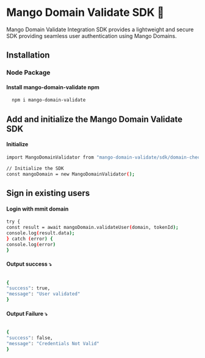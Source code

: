 # Mango Domain Validate SDK 👋

Mango Domain Validate Integration SDK provides a lightweight and secure SDK providing seamless user authentication using Mango Domains.


## Installation

### Node Package

#### Install mango-domain-validate npm

```bash
  npm i mango-domain-validate
```
    
## Add and initialize the Mango Domain Validate SDK 

#### Initialize

```bash
import MangoDomainValidator from "mango-domain-validate/sdk/domain-checker-sdk";

// Initialize the SDK
const mangoDomain = new MangoDomainValidator();
```
    
## Sign in existing users


#### Login with mmit domain

```bash
try {
const result = await mangoDomain.validateUser(domain, tokenId);
console.log(result.data);
} catch (error) {
console.log(error)
}
```


#### Output success ⤵️

```bash

{
"success": true,
"message": "User validated"
}
```


#### Output Failure ⤵️

```bash

{
"success": false,
"message": "Credentials Not Valid"
}
```
